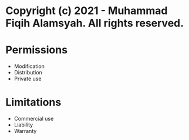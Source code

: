 # Copyright (c) 2021 - Muhammad Fiqih Alamsyah. All rights reserved.

# Permissions

- Modification
- Distribution
- Private use

# Limitations

- Commercial use
- Liability
- Warranty
